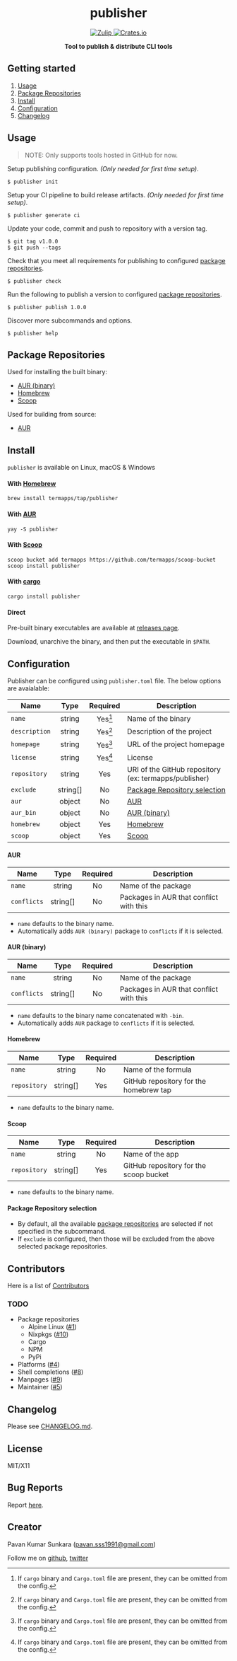 <h1 align="center">publisher</h1>

<p align="center">
  <a href="https://termapps.zulipchat.com/#narrow/stream/375287-publisher">
    <img alt="Zulip" src="https://img.shields.io/badge/zulip-join_chat-brightgreen.svg?style=flat-square">
  </a>
  <a href="https://crates.io/crates/publisher">
    <img alt="Crates.io" src="https://img.shields.io/crates/v/publisher?style=flat-square">
  </a>
</p>

<p align="center">
  <b>Tool to publish & distribute CLI tools</b>
</p>

<!-- omit from toc -->
## Getting started

1. [Usage](#usage)
2. [Package Repositories](#package-repositories)
3. [Install](#install)
4. [Configuration](#configuration)
5. [Changelog](#changelog)

## Usage

> NOTE: Only supports tools hosted in GitHub for now.

Setup publishing configuration. *(Only needed for first time setup)*.

```
$ publisher init
```

Setup your CI pipeline to build release artifacts. *(Only needed for first time setup)*.

```
$ publisher generate ci
```

Update your code, commit and push to repository with a version tag.

```
$ git tag v1.0.0
$ git push --tags
```

Check that you meet all requirements for publishing to configured [package repositories](#package-repositories).

```
$ publisher check
```

Run the following to publish a version to configured [package repositories](#package-repositories).

```
$ publisher publish 1.0.0
```

Discover more subcommands and options.

```
$ publisher help
```

## Package Repositories

Used for installing the built binary:

- [AUR (binary)](https://aur.archlinux.org)
- [Homebrew](https://homebrew.sh)
- [Scoop](https://scoop.sh)

Used for building from source:

- [AUR](https://aur.archlinux.org)

<!-- publisher install start -->
## Install

`publisher` is available on Linux, macOS & Windows

<!-- omit from toc -->
#### With [Homebrew](https://brew.sh)

```
brew install termapps/tap/publisher
```

<!-- omit from toc -->
#### With [AUR](https://aur.archlinux.org)

```
yay -S publisher
```

<!-- omit from toc -->
#### With [Scoop](https://scoop.sh)

```
scoop bucket add termapps https://github.com/termapps/scoop-bucket
scoop install publisher
```

<!-- omit from toc -->
#### With [cargo](https://crates.io)

```
cargo install publisher
```

<!-- omit from toc -->
#### Direct

Pre-built binary executables are available at [releases page](https://github.com/termapps/publisher/releases).

Download, unarchive the binary, and then put the executable in `$PATH`.

<!-- publisher install end -->
## Configuration

Publisher can be configured using `publisher.toml` file. The below options are avaialable:

| Name          |   Type   | Required | Description                                                   |
| ------------- | :------: | :------: | ------------------------------------------------------------- |
| `name`        |  string  | Yes[^1]  | Name of the binary                                            |
| `description` |  string  | Yes[^1]  | Description of the project                                    |
| `homepage`    |  string  | Yes[^1]  | URL of the project homepage                                   |
| `license`     |  string  | Yes[^1]  | License                                                       |
| `repository`  |  string  |   Yes    | URI of the GitHub repository (ex: termapps/publisher)         |
| `exclude`     | string[] |    No    | [Package Repository selection](#package-repository-selection) |
| `aur`         |  object  |    No    | [AUR](#aur)                                                   |
| `aur_bin`     |  object  |    No    | [AUR (binary)](#aur-binary)                                   |
| `homebrew`    |  object  |   Yes    | [Homebrew](#homebrew)                                         |
| `scoop`       |  object  |   Yes    | [Scoop](#scoop)                                               |

[^1]: If `cargo` binary and `Cargo.toml` file are present, they can be omitted from the config.

<!-- omit from toc -->
#### AUR

| Name        |   Type   | Required | Description                             |
| ----------- | :------: | :------: | --------------------------------------- |
| `name`      |  string  |    No    | Name of the package                     |
| `conflicts` | string[] |    No    | Packages in AUR that conflict with this |

- `name` defaults to the binary name.
- Automatically adds `AUR (binary)` package to `conflicts` if it is selected.

<!-- omit from toc -->
#### AUR (binary)

| Name        |   Type   | Required | Description                             |
| ----------- | :------: | :------: | --------------------------------------- |
| `name`      |  string  |    No    | Name of the package                     |
| `conflicts` | string[] |    No    | Packages in AUR that conflict with this |

- `name` defaults to the binary name concatenated with `-bin`.
- Automatically adds `AUR` package to `conflicts` if it is selected.

<!-- omit from toc -->
#### Homebrew

| Name         |   Type   | Required | Description                            |
| ------------ | :------: | :------: | -------------------------------------- |
| `name`       |  string  |    No    | Name of the formula                    |
| `repository` | string[] |   Yes    | GitHub repository for the homebrew tap |

- `name` defaults to the binary name.

<!-- omit from toc -->
#### Scoop

| Name         |   Type   | Required | Description                            |
| ------------ | :------: | :------: | -------------------------------------- |
| `name`       |  string  |    No    | Name of the app                        |
| `repository` | string[] |   Yes    | GitHub repository for the scoop bucket |

- `name` defaults to the binary name.

<!-- omit from toc -->
#### Package Repository selection

- By default, all the available [package repositories](#package-repositories) are selected if not specified in the subcommand.
- If `exclude` is configured, then those will be excluded from the above selected package repositories.

<!-- omit from toc -->
## Contributors
Here is a list of [Contributors](http://github.com/termapps/publisher/contributors)

<!-- omit from toc -->
### TODO

- Package repositories
  + Alpine Linux ([#1](https://github.com/termapps/publisher/issues/1))
  + Nixpkgs ([#10](https://github.com/termapps/publisher/issues/10))
  + Cargo
  + NPM
  + PyPi
- Platforms ([#4](https://github.com/termapps/publisher/issues/4))
- Shell completions ([#8](https://github.com/termapps/publisher/issues/8))
- Manpages ([#9](https://github.com/termapps/publisher/issues/9))
- Maintainer ([#5](https://github.com/termapps/publisher/issues/5))

## Changelog
Please see [CHANGELOG.md](CHANGELOG.md).

<!-- omit from toc -->
## License
MIT/X11

<!-- omit from toc -->
## Bug Reports
Report [here](http://github.com/termapps/publisher/issues).

<!-- omit from toc -->
## Creator
Pavan Kumar Sunkara (pavan.sss1991@gmail.com)

Follow me on [github](https://github.com/users/follow?target=pksunkara), [twitter](http://twitter.com/pksunkara)

